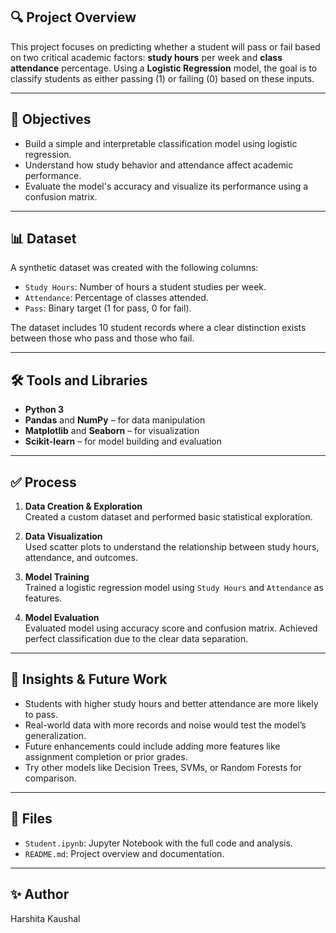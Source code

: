 ## 🔍 Project Overview
This project focuses on predicting whether a student will pass or fail based on two critical academic factors: **study hours** per week and **class attendance** percentage. Using a **Logistic Regression** model, the goal is to classify students as either passing (1) or failing (0) based on these inputs.

---

## 🎯 Objectives
- Build a simple and interpretable classification model using logistic regression.
- Understand how study behavior and attendance affect academic performance.
- Evaluate the model's accuracy and visualize its performance using a confusion matrix.

---

## 📊 Dataset
A synthetic dataset was created with the following columns:
- `Study Hours`: Number of hours a student studies per week.
- `Attendance`: Percentage of classes attended.
- `Pass`: Binary target (1 for pass, 0 for fail).

The dataset includes 10 student records where a clear distinction exists between those who pass and those who fail.

---

## 🛠️ Tools and Libraries
- **Python 3**
- **Pandas** and **NumPy** – for data manipulation
- **Matplotlib** and **Seaborn** – for visualization
- **Scikit-learn** – for model building and evaluation

---

## ✅ Process
1. **Data Creation & Exploration**  
   Created a custom dataset and performed basic statistical exploration.

2. **Data Visualization**  
   Used scatter plots to understand the relationship between study hours, attendance, and outcomes.

3. **Model Training**  
   Trained a logistic regression model using `Study Hours` and `Attendance` as features.

4. **Model Evaluation**  
   Evaluated model using accuracy score and confusion matrix. Achieved perfect classification due to the clear data separation.

---

## 📌 Insights & Future Work
- Students with higher study hours and better attendance are more likely to pass.
- Real-world data with more records and noise would test the model’s generalization.
- Future enhancements could include adding more features like assignment completion or prior grades.
- Try other models like Decision Trees, SVMs, or Random Forests for comparison.

---

## 📁 Files
- `Student.ipynb`: Jupyter Notebook with the full code and analysis.
- `README.md`: Project overview and documentation.

---

## ✨ Author
Harshita Kaushal  
